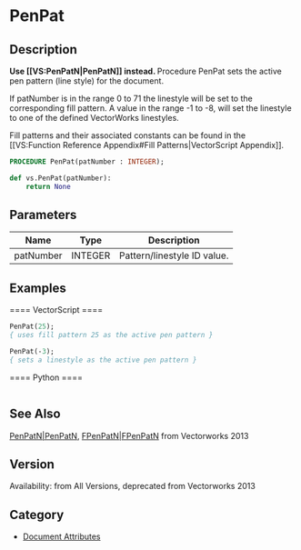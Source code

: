 # PenPat

## Description
<b>Use [[VS:PenPatN|PenPatN]] instead. </b>
Procedure PenPat sets the active pen pattern (line style) for the document.

If patNumber is in the range 0 to 71 the linestyle will be set to the corresponding fill pattern. A value in the range -1 to -8, will set the linestyle to one of the defined VectorWorks linestyles.

Fill patterns and their associated constants can be found in the [[VS:Function Reference Appendix#Fill Patterns|VectorScript Appendix]].

```pascal
PROCEDURE PenPat(patNumber : INTEGER);
```

```python
def vs.PenPat(patNumber):
    return None
```

## Parameters
|Name|Type|Description|
|---|---|---|
|patNumber|INTEGER|Pattern/linestyle ID value.|

## Examples
==== VectorScript ====
```pascal
PenPat(25);
{ uses fill pattern 25 as the active pen pattern }

PenPat(-3);
{ sets a linestyle as the active pen pattern }
```
==== Python ====
```python

```

## See Also
[PenPatN|PenPatN](PenPatN|PenPatN.md), [FPenPatN|FPenPatN](FPenPatN|FPenPatN.md) from Vectorworks 2013

## Version
Availability: from All Versions, deprecated from Vectorworks 2013

## Category
* [Document Attributes](../Categories/Document%20Attributes.md)
